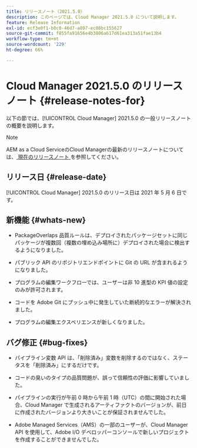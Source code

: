 ```yaml
---
title: リリースノート（2021.5.0）
description: このページでは、Cloud Manager 2021.5.0 について説明します。
feature: Release Information
exl-id: ecf3e0f1-b0c0-46d7-a897-ec08bc155627
source-git-commit: f855fa91656e4b3806a617d61ea313a51fae13b4
workflow-type: tm+mt
source-wordcount: '229'
ht-degree: 66%

---
```


# Cloud Manager 2021.5.0 のリリースノート {#release-notes-for}

以下の節では、[!UICONTROL Cloud Manager] 2021.5.0 の一般リリースノートの概要を説明します。

>[!NOTE]
>AEM as a Cloud ServiceのCloud Managerの最新のリリースノートについては、[ 現在のリリースノート ](https://experienceleague.adobe.com/docs/experience-manager-cloud-service/onboarding/getting-access/release-notes-cloud-manager/release-notes-cm-current.html?lang=ja#getting-access) を参照してください。

## リリース日 {#release-date}

[!UICONTROL Cloud Manager] 2021.5.0 のリリース日は 2021 年 5 月 6 日です。

## 新機能 {#whats-new}

* PackageOverlaps 品質ルールは、デプロイされたパッケージセットに同じパッケージが複数回（複数の埋め込み場所に）デプロイされた場合に検出するようになりました。

* パブリック API のリポジトリエンドポイントに Git の URL が含まれるようになりました。

* プログラムの編集ワークフローでは、ユーザーは非 10 進型の KPI 値の設定のみが許可されます。

* コードを Adobe Git にプッシュ中に発生していた断続的なエラーが解決されました。

* プログラムの編集エクスペリエンスが新しくなりました。

## バグ修正 {#bug-fixes}

* パイプライン変数 API は、「削除済み」変数を削除するのではなく、ステータスを「削除済み」にするだけです。

* コードの臭いのタイプの品質問題が、誤って信頼性の評価に影響していました。

* パイプラインの実行が午前 0 時から午前 1 時（UTC）の間に開始された場合、Cloud Manager で生成されるアーティファクトのバージョンが、前日に作成されたバージョンより大きいことが保証されませんでした。

* Adobe Managed Services（AMS）の一部のユーザーが、Cloud Manager API を使用して、Adobe I/O デベロッパーコンソールで新しいプロジェクトを作成することができませんでした。
